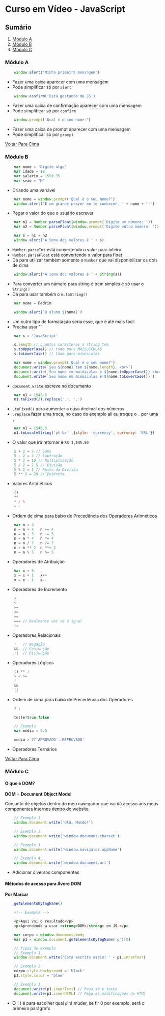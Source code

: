 # Curso em Vídeo - JavaScript

## Sumário

1. [Módulo A](#módulo-a)
2. [Módulo B](#módulo-b)
3. [Módulo C](#módulo-c)

### Módulo A

```js
    window.alert('Minha primeira mensagem')
```

- Fazer uma caixa aparecer com uma mensagem
- Pode simplificar só por `alert`

```js
    window.confirm('Está gostando de JS')
```

- Fazer uma caixa de confirmação aparecer com uma mensagem
- Pode simplificar só por `confirm`

```js
    window.prompt('Qual é o seu nome:')
```

- Fazer uma caixa de prompt aparecer com uma mensagem
- Pode simplificar só por `prompt`

[Voltar Para Cima](#sumário)

### Módulo B

```js
    var nome = 'Digite algo'
    var idade = 18
    var salario = 1550.35
    var sexo = "M"
```

- Criando uma variável

```js
    var nome = window.prompt('Qual é o seu nome?')
    window.alert('É um grande prazer em te conhecer, ' + nome + '!')
```

- Pegar o valor do que o usuário escrever

```js
    var n1 = Number.parseFloat(window.prompt('Digite um número: '))
    var n2 = Number.parseFloat(window.prompt('Digite outro número: '))

    var s = n1 + n2
    window.alert('A Soma dos valores é ' + s)
```

- `Number.parseInt` está convertendo o valor para inteiro
- `Number.parseFloat` está convertendo o valor para float
- Dá para utilizar também somento o `Number` que vai disponibilizar os dois de cima

```js
    window.alert('A Soma dos valores é ' + String(s))
```

- Para converter um número para string é bem simples é só usar o `String()`
- Dá para usar também o `n.toString()`

```js
    var nome = Pedrim

    window.alert(`O aluno ${nome}`)
```

- Um outro tipo de formatação seria esse, que é até mais fácil
- Precisa usar **``**

```js
    var s = 'JavaScript'

    s.length // quantos caracteres a string tem
    s.toUpperCase() // tudo para MAISÚSCULAS
    s.toLowerCase() // tudo para minúsculas
```

```js
    var nome = window.prompt('Qual é o seu nome?')
    document.write(`Seu ${nome} tem ${nome.length}. <br>`)
    document.write(`Seu nome em maiúsculas é ${nome.toUpperCase()} <br>`)
    document.write(`Seu nome em minúsculas é ${nome.toLowerCase()}`)
```

- `document.write` escreve no documento

```js
    var n1 = 1545.5
    n1.toFixed(2).replace('.', ',')
```

- `.toFixed()` para aumentar a casa decimal dos números
- `.replace` fazer uma troca, no caso do exemplo ali eu troque o `.` por uma `,`

```js
    var n1 = 1545.5
    n1.toLocaleString('pt-br' ,{style: 'currency', currency: 'BRL'})
```

- O valor que irá retornar é `R$ 1,545.50`

```js
    5 + 2 = 7 // Soma
    5 - 2 = 3 // Subtração
    5 * 2 = 10 // Multiplicação
    5 / 2 = 2.5 // Divisão
    5 % 2 = 1 // Resto da Divisão
    5 ** 2 = 25 // Potência
```

- Valores Aritméticos

```js
    ()
    **
    * / %
    + -
```

- Ordem de cima para baixo de Precedência dos Operadores Aritméticos

```js
    var n = 3
    n = n + 4   n += 4
    n = n - 5   n -= 5
    n = n * 4   n *= 4
    n = n / 2   n /= 2
    n = n ** 2  n **= 2
    n = n % 5   n %= 5
```

- Operadores de Atribuição

```js
    var x = 5
    x = x + 1   x++
    x = x - 1   x--
```

- Operadores de Incremento

```js
    >
    <
    >=
    <=
    ==
    === // Realmente ver se é igual
    !=
```

- Operadores Relacionais

```js
    !   // Negação
    &&  // Conjunção
    ||  // Disjunção
```

- Operadores Lógicos

```js
    () ** /
    > < >=
    !
    &&
    ||
```

- Ordem de cima para baixo de Precedência dos Operadores

```js
    ? :

    teste?true:false

    // Exemplo
    var media = 5.5

    media > 7?'APROVADO':'REPROVADO'
```

- Operadores Ternários

[Voltar Para Cima](#sumário)

### Módulo C

#### O que é DOM?

**DOM** = **Document Object Model**

Conjunto de objetos dentro do meu navegador que vai dá acesso aos meus componentes internos dentro do website.

```js
    // Exemplo 1
    window.document.write('Olá, Mundo!')

    // Exemplo 2
    window.document.write('window.document.charset')

    // Exemplo 3
    window.document.write('window.navigator.appName')

    // Exemplo 4
    window.document.write('window.document.url')
```

- Adicionar diversos componentes

#### Métodos de acesso para Ávore DOM

**Por Marcar**

```js
    getElementsByTagName()
```

```html
    <!-- Exemplo -->

    <p>Aqui vai o resultado</p>
    <p>Aprendendo a usar <strong>DOM</strong> em JS.</p>
```
```js
    var corpo = window.document.body
    var p1 = window.document.getElementsByTagName('p')[0]

    // Tipos de exemplo
    // Exemplo 1
    window.document.write('Está escrito assim: ' + p1.innerText)

    // Exemplo 2
    corpo.style.background = 'black'
    p1.style.color = 'blue'

    // Exemplo 3
    document.write(p1.innerText) // Pega só o texto
    document.write(p1.innerHTML) // Pega as modificações do HTML
```

- O `[]` é para escolher qual `p`irá muder, se fir 0 por exemplo, será o primeiro parágrafo